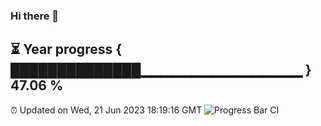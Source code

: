 ### Hi there 👋
⏳ Year progress { ██████████████▁▁▁▁▁▁▁▁▁▁▁▁▁▁▁▁ } 47.06 %
---
⏰ Updated on Wed, 21 Jun 2023 18:19:16 GMT
![Progress Bar CI](https://github.com/liununu/liununu/workflows/Progress%20Bar%20CI/badge.svg)
